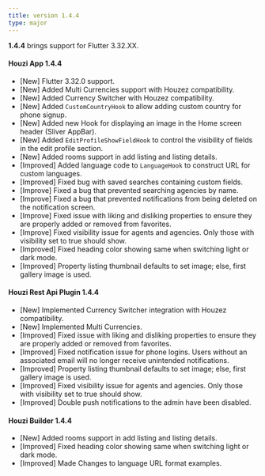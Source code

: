 ```yaml
---
title: version 1.4.4
type: major
---
```


**1.4.4** brings support for Flutter 3.32.XX.

#### Houzi App 1.4.4

- [New] Flutter 3.32.0 support.
- [New] Added Multi Currencies support with Houzez compatibility.
- [New] Added Currency Switcher with Houzez compatibility.
- [New] Added `CustomCountryHook` to allow adding custom country for phone signup.
- [New] Added new Hook for displaying an image in the Home screen header (Sliver AppBar).
- [New] Added `EditProfileShowFieldHook` to control the visibility of fields in the edit profile section.
- [New] Added rooms support in add listing and listing details.
- [Improved] Added language code to `LanguageHook` to construct URL for custom languages.
- [Improved] Fixed bug with saved searches containing custom fields.
- [Improve] Fixed a bug that prevented searching agencies by name.
- [Improve] Fixed a bug that prevented notifications from being deleted on the notification screen.
- [Improve] Fixed issue with liking and disliking properties to ensure they are properly added or removed from favorites.
- [Improve] Fixed visibility issue for agents and agencies. Only those with visibility set to true should show.
- [Improved] Fixed heading color showing same when switching light or dark mode.
- [Improved] Property listing thumbnail defaults to set image; else, first gallery image is used.


#### Houzi Rest Api Plugin 1.4.4

- [New] Implemented Currency Switcher integration with Houzez compatibility.	
- [New] Implemented Multi Currencies.
- [Improved] Fixed issue with liking and disliking properties to ensure they are properly added or removed from favorites.
- [Improved] Fixed notification issue for phone logins. Users without an associated email will no longer receive unintended notifications.
- [Improved] Property listing thumbnail defaults to set image; else, first gallery image is used.
- [Improved] Fixed visibility issue for agents and agencies. Only those with visibility set to true should show.
- [Improved] Double push notifications to the admin have been disabled.

#### Houzi Builder 1.4.4
- [New] Added rooms support in add listing and listing details.
- [Improved] Fixed heading color showing same when switching light or dark mode.
- [Improved] Made Changes to language URL format examples.